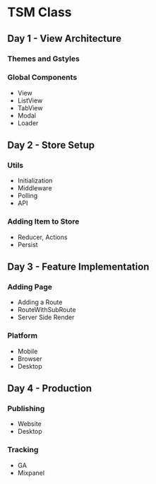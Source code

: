 # TSM Class

## Day 1 - View Architecture
### Themes and Gstyles
### Global Components
  - View
  - ListView
  - TabView 
  - Modal
  - Loader

## Day 2 - Store Setup
### Utils
  - Initialization
  - Middleware
  - Polling
  - API
### Adding Item to Store
  - Reducer, Actions
  - Persist

## Day 3 - Feature Implementation
### Adding Page 
  - Adding a Route
  - RouteWithSubRoute
  - Server Side Render  
### Platform
  - Mobile
  - Browser
  - Desktop

## Day 4 - Production
### Publishing
  - Website
  - Desktop
### Tracking
  - GA
  - Mixpanel

